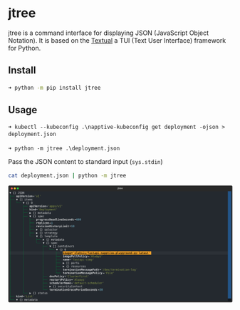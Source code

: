 # jtree
jtree is a command interface for displaying JSON (JavaScript Object Notation). It is based on the [Textual](https://textual.textualize.io/) a TUI (Text User Interface) framework for Python.

## Install
```bash
➜ python -m pip install jtree
```

## Usage
```pwsh
➜ kubectl --kubeconfig .\napptive-kubeconfig get deployment -ojson > deployment.json

➜ python -m jtree .\deployment.json
```

Pass the JSON content to standard input (`sys.stdin`)
```bash
cat deployment.json | python -m jtree
```

![jtree TUI](https://raw.githubusercontent.com/oleksis/jtree/main/json-tree.svg)
